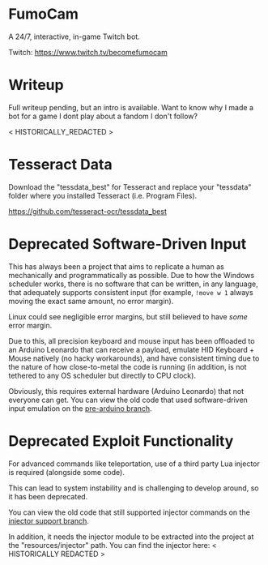 # FumoCam

A 24/7, interactive, in-game Twitch bot.

Twitch: https://www.twitch.tv/becomefumocam

# Writeup

Full writeup pending, but an intro is available. Want to know why I made a bot for a game I dont play about a fandom I don't follow?

< HISTORICALLY_REDACTED >

# Tesseract Data

Download the "tessdata_best" for Tesseract and replace your "tessdata" folder where you installed Tesseract (i.e. Program Files).

https://github.com/tesseract-ocr/tessdata_best

# Deprecated Software-Driven Input

This has always been a project that aims to replicate a human as mechanically and programmatically as possible. Due to how the Windows scheduler works, there is no software that can be written, in any language, that adequately supports consistent input (for example, `!move w 1` always moving the exact same amount, no error margin).

Linux could see negligible error margins, but still believed to have _some_ error margin.

Due to this, all precision keyboard and mouse input has been offloaded to an Arduino Leonardo that can receive a payload, emulate HID Keyboard + Mouse natively (no hacky workarounds), and have consistent timing due to the nature of how close-to-metal the code is running (in addition, is not tethered to any OS scheduler but directly to CPU clock).

Obviously, this requires external hardware (Arduino Leonardo) that not everyone can get. You can view the old code that used software-driven input emulation on the [pre-arduino branch](https://github.com/<HISTORICALLY_REDACTED>).

# Deprecated Exploit Functionality

For advanced commands like teleportation, use of a third party Lua injector is required (alongside some code).

This can lead to system instability and is challenging to develop around, so it has been deprecated.

You can view the old code that still supported injector commands on the [injector support branch](https://github.com/<HISTORICALLY_REDACTED>).

In addition, it needs the injector module to be extracted into the project at the "resources/injector" path. You can find the injector here: < HISTORICALLY REDACTED >
